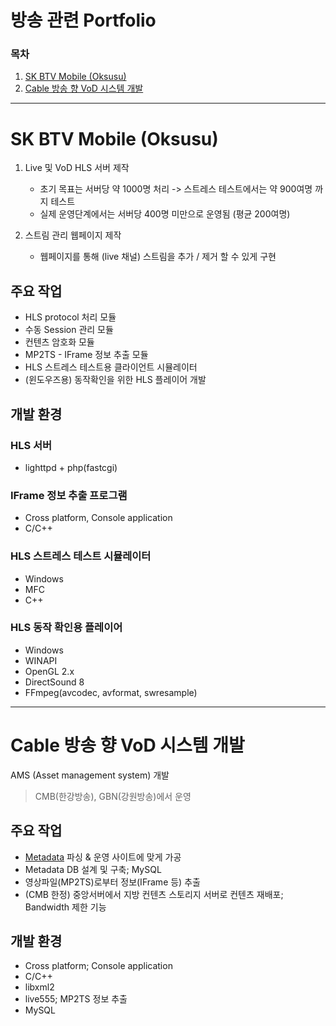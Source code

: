 # 방송 관련 Portfolio

### 목차

1. [SK BTV Mobile (Oksusu)](#sk-btv-mobile-oksusu)
1. [Cable 방송 향 VoD 시스템 개발](#cable-방송-향-vod-시스템-개발)

---

# SK BTV Mobile (Oksusu)

1. Live 및 VoD HLS 서버 제작
   - 초기 목표는 서버당 약 1000명 처리 -> 스트레스 테스트에서는 약 900여명 까지 테스트
   - 실제 운영단계에서는 서버당 400명 미만으로 운영됨 (평균 200여명)

1. 스트림 관리 웹페이지 제작
   - 웹페이지를 통해 (live 채널) 스트림을 추가 / 제거 할 수 있게 구현

## 주요 작업

* HLS protocol 처리 모듈
* 수동 Session 관리 모듈
* 컨텐츠 암호화 모듈
* MP2TS - IFrame 정보 추출 모듈
* HLS 스트레스 테스트용 클라이언트 시뮬레이터
* (윈도우즈용) 동작확인을 위한 HLS 플레이어 개발

## 개발 환경

### HLS 서버

- lighttpd + php(fastcgi)

### IFrame 정보 추출 프로그램

- Cross platform, Console application
- C/C++

### HLS 스트레스 테스트 시뮬레이터

- Windows
- MFC
- C++

### HLS 동작 확인용 플레이어

- Windows
- WINAPI
- OpenGL 2.x
- DirectSound 8
- FFmpeg(avcodec, avformat, swresample)

 ---

# Cable 방송 향 VoD 시스템 개발

AMS (Asset management system) 개발

> CMB(한강방송), GBN(강원방송)에서 운영

## 주요 작업

* [Metadata](https://www.cablelabs.com/specifications/cablelabs-video-on-demand-content-specification-version-1-1) 파싱 & 운영 사이트에 맞게 가공
* Metadata DB 설계 및 구축; MySQL
* 영상파일(MP2TS)로부터 정보(IFrame 등) 추출
* (CMB 한정) 중앙서버에서 지방 컨텐츠 스토리지 서버로 컨텐츠 재배포; Bandwidth 제한 기능

## 개발 환경

- Cross platform; Console application
- C/C++
- libxml2
- live555; MP2TS 정보 추출
- MySQL

